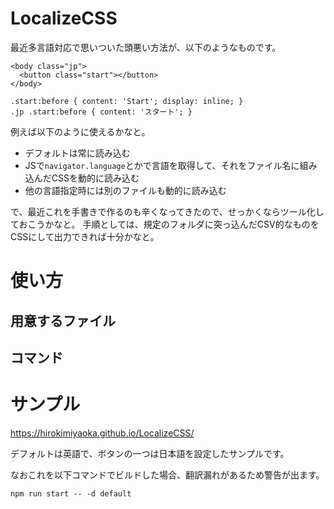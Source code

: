 # LocalizeCSS

最近多言語対応で思いついた頭悪い方法が、以下のようなものです。

```
<body class="jp">
  <button class="start"></button>
</body>
```

```
.start:before { content: 'Start'; display: inline; }
.jp .start:before { content: 'スタート'; }
```

例えば以下のように使えるかなと。

* デフォルトは常に読み込む
* JSで`navigator.language`とかで言語を取得して、それをファイル名に組み込んだCSSを動的に読み込む
* 他の言語指定時には別のファイルも動的に読み込む

で、最近これを手書きで作るのも辛くなってきたので、せっかくならツール化しておこうかなと。
手順としては、規定のフォルダに突っ込んだCSV的なものをCSSにして出力できれば十分かなと。

# 使い方

## 用意するファイル

## コマンド

# サンプル

https://hirokimiyaoka.github.io/LocalizeCSS/

デフォルトは英語で、ボタンの一つは日本語を設定したサンプルです。

なおこれを以下コマンドでビルドした場合、翻訳漏れがあるため警告が出ます。

```
npm run start -- -d default
```

